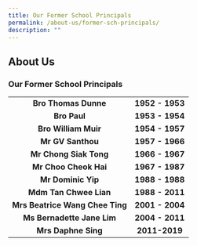 ```yaml
---
title: Our Former School Principals
permalink: /about-us/former-sch-principals/
description: ""
---
```

## About Us

### Our Former School Principals

|  |  |
|:---:|:---:|
| **Bro Thomas Dunne** | **1952 - 1953** |
| **Bro Paul** | **1953 - 1954** |
| **Bro William Muir** | **1954 - 1957** |
| **Mr GV Santhou** | **1957 - 1966** | 
| **Mr Chong Siak Tong** | **1966 - 1967** |
| **Mr Choo Cheok Hai** | **1967 - 1987** |
| **Mr Dominic Yip** | **1988 - 1988** |
| **Mdm Tan Chwee Lian** | **1988 - 2011** |
| **Mrs Beatrice Wang Chee Ting** | **2001 - 2004**|
| **Ms Bernadette Jane Lim** | **2004 - 2011** |
| **Mrs Daphne Sing** | **2011-2019** |